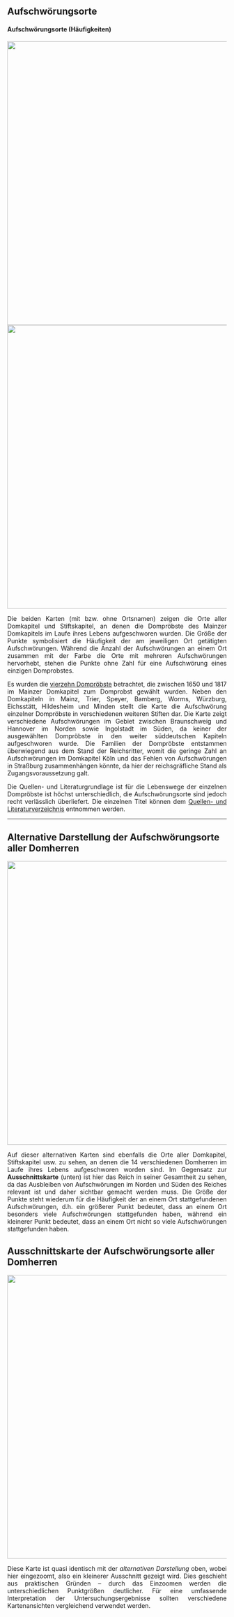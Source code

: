 <h2>Aufschwörungsorte</h2>

<h4>Aufschwörungsorte (Häufigkeiten)</h4>

<a href="https://github.com/ieg-dhr/DigiKAR_Projektseminar/tree/main/Static%20Maps%20PDFs/Häufigkeit der Aufschwörungsorte mit Ortsnamen.pdf"><img src="./maps/Häufigkeit der Aufschwörungsorte mit Ortsnamen.png" width="650px" align="center"/></a>
<a href="https://github.com/ieg-dhr/DigiKAR_Projektseminar/tree/main/Static%20Maps%20PDFs/Häufigkeit der Aufschwörungsorte ohne Ortsname.pdf"><img src="./maps/Häufigkeit der Aufschwörungsorte ohne Ortsname.png" width="650px" align="center"/></a>

<p align="justify">Die beiden Karten (mit bzw. ohne Ortsnamen) zeigen die Orte aller Domkapitel und Stiftskapitel, an denen die Dompröbste des Mainzer Domkapitels im Laufe ihres Lebens aufgeschworen wurden. Die Größe der Punkte symbolisiert die Häufigkeit der am jeweiligen Ort getätigten Aufschwörungen. 
Während die Anzahl der Aufschwörungen an einem Ort zusammen mit der Farbe die Orte mit mehreren Aufschwörungen hervorhebt, 
stehen die Punkte ohne Zahl für eine Aufschwörung eines einzigen Domprobstes.</p> 

<p align="justify">Es wurden die <a href="https://ieg-dhr.github.io/DigiKAR_Projektseminar/information_DE.html">vierzehn Dompröbste</a> betrachtet, die zwischen 1650 und 1817 im Mainzer Domkapitel zum Domprobst gewählt wurden. Neben den Domkapiteln in Mainz, Trier, Speyer, Bamberg, Worms, Würzburg, Eichsstätt, Hildesheim und Minden stellt die Karte die Aufschwörung 
einzelner Dompröbste in verschiedenen weiteren Stiften dar. Die Karte zeigt verschiedene Aufschwörungen im Gebiet zwischen Braunschweig und Hannover 
im Norden sowie Ingolstadt im Süden, da keiner der ausgewählten Dompröbste in den weiter süddeutschen Kapiteln aufgeschworen wurde. 
Die Familien der Dompröbste entstammen überwiegend aus dem Stand der Reichsritter, womit die geringe Zahl an Aufschwörungen im Domkapitel Köln und 
das Fehlen von Aufschwörungen in Straßburg zusammenhängen könnte, da hier der reichsgräfliche Stand als Zugangsvoraussetzung galt.</p>

<p align="justify">Die Quellen- und Literaturgrundlage ist für die Lebenswege der einzelnen Dompröbste ist höchst unterschiedlich, die Aufschwörungsorte sind 
jedoch recht verlässlich überliefert. Die einzelnen Titel können dem <a href="https://ieg-dhr.github.io/DigiKAR_Projektseminar/sources_DE">Quellen- und Literaturverzeichnis</a> entnommen werden.</p>

<hr>

<h2>Alternative Darstellung der Aufschwörungsorte aller Domherren</h2>

<a href="https://github.com/ieg-dhr/DigiKAR_Projektseminar/blob/main/Static%20Maps%20PDFs/Domherren_Aufschw%C3%B6rungsorte_Ausschnitt%20Deutschland.pdf"><img src="./maps/Domherren_Aufschwörungsorte_Ausschnitt Deutschland.png" width="650px" align="center"/></a>

<p align="justify">Auf dieser alternativen Karten sind ebenfalls die Orte aller Domkapitel, Stiftskapitel usw. zu sehen, an denen die 14 verschiedenen Domherren im Laufe ihres Lebens aufgeschworen worden sind. Im Gegensatz zur <strong>Ausschnittskarte</strong> (unten) ist hier das Reich in seiner Gesamtheit zu sehen, da das Ausbleiben von Aufschwörungen im Norden und Süden des Reiches relevant ist und daher sichtbar gemacht werden muss. Die Größe der Punkte steht wiederum für die Häufigkeit der an einem Ort stattgefundenen Aufschwörungen, d.h. ein größerer Punkt bedeutet, dass an einem Ort besonders viele Aufschwörungen stattgefunden haben, während ein kleinerer Punkt bedeutet, dass an einem Ort nicht so viele Aufschwörungen stattgefunden haben.</p>

<h2>Ausschnittskarte der Aufschwörungsorte aller Domherren</h2>


<a href="https://github.com/ieg-dhr/DigiKAR_Projektseminar/tree/main/Static%20Maps%20PDFs/Domherren_Aufschwörungsorte.pdf"><img src="./maps/Domherren_Aufschwörungsorte.png" width="650px" align="center"/></a>

<p align="justify">Diese Karte ist quasi identisch mit der <em>alternativen Darstellung</em> oben, wobei hier eingezoomt, also ein kleinerer Ausschnitt gezeigt wird. Dies geschieht aus praktischen Gründen – durch das Einzoomen werden die unterschiedlichen Punktgrößen deutlicher. Für eine umfassende Interpretation der Untersuchungsergebnisse sollten verschiedene Kartenansichten vergleichend verwendet werden.</p>
